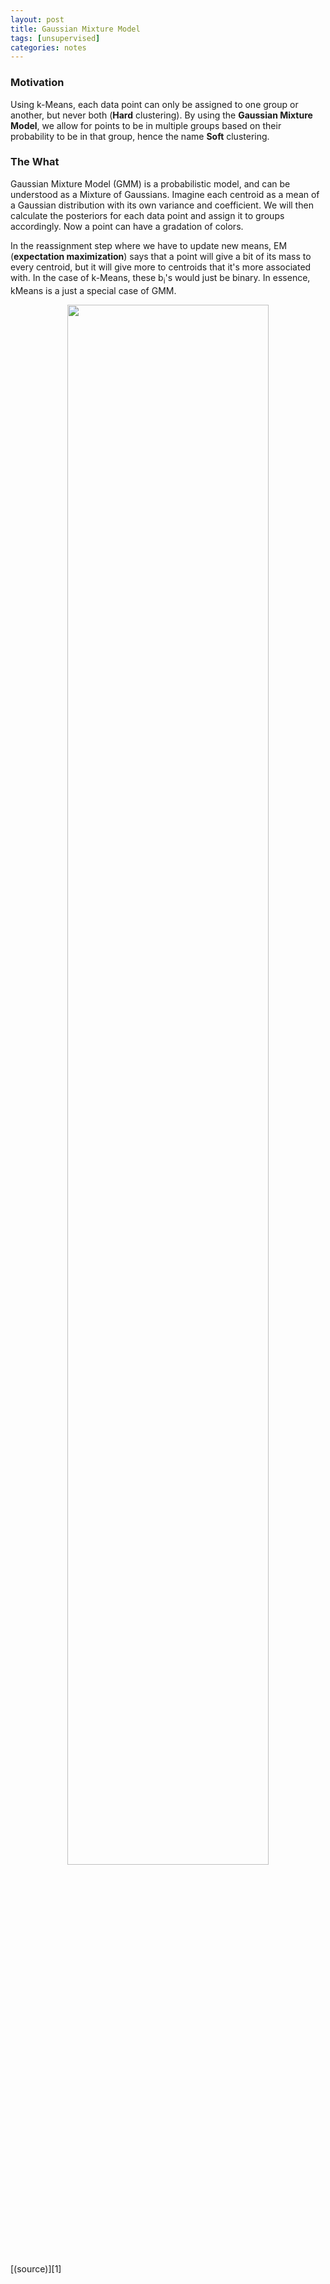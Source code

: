 ```yaml
---
layout: post
title: Gaussian Mixture Model 
tags: [unsupervised]
categories: notes
---
```

### Motivation

Using k-Means, each data point can only be assigned to one group or another, but never both (**Hard** clustering). By using the **Gaussian Mixture Model**, we allow for points to be in multiple groups based on their probability to be in that group, hence the name **Soft** clustering.

### The What
Gaussian Mixture Model (GMM) is a probabilistic model, and can be understood as a Mixture of Gaussians. Imagine each centroid as a mean of a Gaussian distribution with its own variance and coefficient. We will then calculate the posteriors for each data point and assign it to groups accordingly. Now a point can have a gradation of colors.

In the reassignment step where we have to update new means, EM (**expectation maximization**) says that a point will give a bit of its mass to every centroid, but it will give more to centroids that it's more associated with. In the case of k-Means, these b<sub>i</sub>'s would just be binary. In essence, kMeans is a just a special case of GMM.

<p align="center">
  <img src="../../img/post-img/unsupervised/clustering/1.png" height="80%" width="80%">
</p>[(source)][1]

[1]: https://www.youtube.com/watch?v=iQoXFmbXRJA



